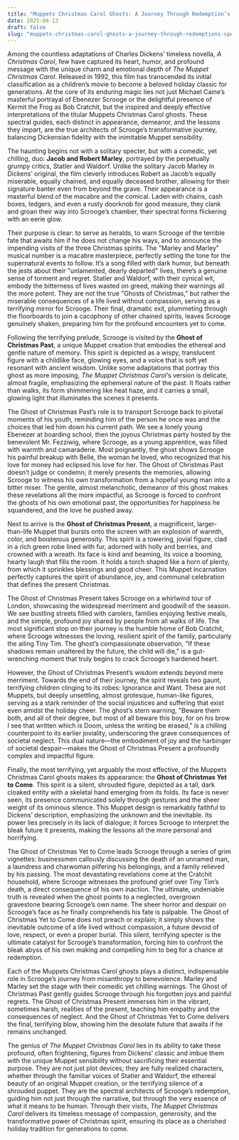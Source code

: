 ```yaml
---
title: "Muppets Christmas Carol Ghosts: A Journey Through Redemption’s Spectral Guides"
date: 2025-04-13
draft: false
slug: "muppets-christmas-carol-ghosts-a-journey-through-redemptions-spectral-guides" 
---
```


Among the countless adaptations of Charles Dickens’ timeless novella, *A Christmas Carol*, few have captured its heart, humor, and profound message with the unique charm and emotional depth of *The Muppet Christmas Carol*. Released in 1992, this film has transcended its initial classification as a children’s movie to become a beloved holiday classic for generations. At the core of its enduring magic lies not just Michael Caine’s masterful portrayal of Ebenezer Scrooge or the delightful presence of Kermit the Frog as Bob Cratchit, but the inspired and deeply effective interpretations of the titular Muppets Christmas Carol ghosts. These spectral guides, each distinct in appearance, demeanor, and the lessons they impart, are the true architects of Scrooge’s transformative journey, balancing Dickensian fidelity with the inimitable Muppet sensibility.

The haunting begins not with a solitary specter, but with a comedic, yet chilling, duo: **Jacob and Robert Marley**, portrayed by the perpetually grumpy critics, Statler and Waldorf. Unlike the solitary Jacob Marley in Dickens’ original, the film cleverly introduces Robert as Jacob’s equally miserable, equally chained, and equally deceased brother, allowing for their signature banter even from beyond the grave. Their appearance is a masterful blend of the macabre and the comical. Laden with chains, cash boxes, ledgers, and even a rusty doorknob for good measure, they clank and groan their way into Scrooge’s chamber, their spectral forms flickering with an eerie glow.

Their purpose is clear: to serve as heralds, to warn Scrooge of the terrible fate that awaits him if he does not change his ways, and to announce the impending visits of the three Christmas spirits. The "Marley and Marley" musical number is a macabre masterpiece, perfectly setting the tone for the supernatural events to follow. It’s a song filled with dark humor, but beneath the jests about their "unlamented, dearly departed" lives, there’s a genuine sense of torment and regret. Statler and Waldorf, with their cynical wit, embody the bitterness of lives wasted on greed, making their warnings all the more potent. They are not the true "Ghosts of Christmas," but rather the miserable consequences of a life lived without compassion, serving as a terrifying mirror for Scrooge. Their final, dramatic exit, plummeting through the floorboards to join a cacophony of other chained spirits, leaves Scrooge genuinely shaken, preparing him for the profound encounters yet to come.

Following the terrifying prelude, Scrooge is visited by the **Ghost of Christmas Past**, a unique Muppet creation that embodies the ethereal and gentle nature of memory. This spirit is depicted as a wispy, translucent figure with a childlike face, glowing eyes, and a voice that is soft yet resonant with ancient wisdom. Unlike some adaptations that portray this ghost as more imposing, *The Muppet Christmas Carol*‘s version is delicate, almost fragile, emphasizing the ephemeral nature of the past. It floats rather than walks, its form shimmering like heat haze, and it carries a small, glowing light that illuminates the scenes it presents.

The Ghost of Christmas Past’s role is to transport Scrooge back to pivotal moments of his youth, reminding him of the person he once was and the choices that led him down his current path. We see a lonely young Ebenezer at boarding school, then the joyous Christmas party hosted by the benevolent Mr. Fezziwig, where Scrooge, as a young apprentice, was filled with warmth and camaraderie. Most poignantly, the ghost shows Scrooge his painful breakup with Belle, the woman he loved, who recognized that his love for money had eclipsed his love for her. The Ghost of Christmas Past doesn’t judge or condemn; it merely presents the memories, allowing Scrooge to witness his own transformation from a hopeful young man into a bitter miser. The gentle, almost melancholic, demeanor of this ghost makes these revelations all the more impactful, as Scrooge is forced to confront the ghosts of his own emotional past, the opportunities for happiness he squandered, and the love he pushed away.

Next to arrive is the **Ghost of Christmas Present**, a magnificent, larger-than-life Muppet that bursts onto the screen with an explosion of warmth, color, and boisterous generosity. This spirit is a towering, jovial figure, clad in a rich green robe lined with fur, adorned with holly and berries, and crowned with a wreath. Its face is kind and beaming, its voice a booming, hearty laugh that fills the room. It holds a torch shaped like a horn of plenty, from which it sprinkles blessings and good cheer. This Muppet incarnation perfectly captures the spirit of abundance, joy, and communal celebration that defines the present Christmas.

The Ghost of Christmas Present takes Scrooge on a whirlwind tour of London, showcasing the widespread merriment and goodwill of the season. We see bustling streets filled with carolers, families enjoying festive meals, and the simple, profound joy shared by people from all walks of life. The most significant stop on their journey is the humble home of Bob Cratchit, where Scrooge witnesses the loving, resilient spirit of the family, particularly the ailing Tiny Tim. The ghost’s compassionate observation, "If these shadows remain unaltered by the future, the child will die," is a gut-wrenching moment that truly begins to crack Scrooge’s hardened heart.

However, the Ghost of Christmas Present’s wisdom extends beyond mere merriment. Towards the end of their journey, the spirit reveals two gaunt, terrifying children clinging to its robes: Ignorance and Want. These are not Muppets, but deeply unsettling, almost grotesque, human-like figures, serving as a stark reminder of the social injustices and suffering that exist even amidst the holiday cheer. The ghost’s stern warning, "Beware them both, and all of their degree, but most of all beware this boy, for on his brow I see that written which is Doom, unless the writing be erased," is a chilling counterpoint to its earlier joviality, underscoring the grave consequences of societal neglect. This dual nature—the embodiment of joy and the harbinger of societal despair—makes the Ghost of Christmas Present a profoundly complex and impactful figure.

Finally, the most terrifying, yet arguably the most effective, of the Muppets Christmas Carol ghosts makes its appearance: the **Ghost of Christmas Yet to Come**. This spirit is a silent, shrouded figure, depicted as a tall, dark cloaked entity with a skeletal hand emerging from its folds. Its face is never seen, its presence communicated solely through gestures and the sheer weight of its ominous silence. This Muppet design is remarkably faithful to Dickens’ description, emphasizing the unknown and the inevitable. Its power lies precisely in its lack of dialogue; it forces Scrooge to interpret the bleak future it presents, making the lessons all the more personal and horrifying.

The Ghost of Christmas Yet to Come leads Scrooge through a series of grim vignettes: businessmen callously discussing the death of an unnamed man, a laundress and charwoman pilfering his belongings, and a family relieved by his passing. The most devastating revelations come at the Cratchit household, where Scrooge witnesses the profound grief over Tiny Tim’s death, a direct consequence of his own inaction. The ultimate, undeniable truth is revealed when the ghost points to a neglected, overgrown gravestone bearing Scrooge’s own name. The sheer horror and despair on Scrooge’s face as he finally comprehends his fate is palpable. The Ghost of Christmas Yet to Come does not preach or explain; it simply shows the inevitable outcome of a life lived without compassion, a future devoid of love, respect, or even a proper burial. This silent, terrifying specter is the ultimate catalyst for Scrooge’s transformation, forcing him to confront the bleak abyss of his own making and compelling him to beg for a chance at redemption.

Each of the Muppets Christmas Carol ghosts plays a distinct, indispensable role in Scrooge’s journey from misanthropy to benevolence. Marley and Marley set the stage with their comedic yet chilling warnings. The Ghost of Christmas Past gently guides Scrooge through his forgotten joys and painful regrets. The Ghost of Christmas Present immerses him in the vibrant, sometimes harsh, realities of the present, teaching him empathy and the consequences of neglect. And the Ghost of Christmas Yet to Come delivers the final, terrifying blow, showing him the desolate future that awaits if he remains unchanged.

The genius of *The Muppet Christmas Carol* lies in its ability to take these profound, often frightening, figures from Dickens’ classic and imbue them with the unique Muppet sensibility without sacrificing their essential purpose. They are not just plot devices; they are fully realized characters, whether through the familiar voices of Statler and Waldorf, the ethereal beauty of an original Muppet creation, or the terrifying silence of a shrouded puppet. They are the spectral architects of Scrooge’s redemption, guiding him not just through the narrative, but through the very essence of what it means to be human. Through their visits, *The Muppet Christmas Carol* delivers its timeless message of compassion, generosity, and the transformative power of Christmas spirit, ensuring its place as a cherished holiday tradition for generations to come.